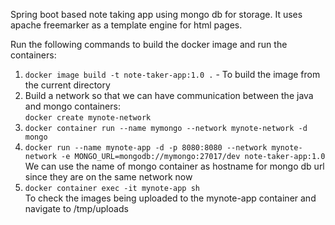 Spring boot based note taking app using mongo db for storage.
It uses apache freemarker as a template engine for html pages.

Run the following commands to build the docker image and run the containers:<br/>
1.  `docker image build -t note-taker-app:1.0 .` - To build the image from the current directory <br/>
2.  Build a network so that we can have communication between the java and mongo containers:<br/>
    `docker create mynote-network`
3.  `docker container run --name mymongo --network mynote-network -d mongo`
4.  `docker run --name mynote-app -d -p 8080:8080 --network mynote-network -e MONGO_URL=mongodb://mymongo:27017/dev note-taker-app:1.0`
    We can use the name of mongo container as hostname for mongo db url since they are on the same network now<br/>
5.  `docker container exec -it mynote-app sh`<br/>
    To check the images being uploaded to the mynote-app container and navigate to /tmp/uploads
